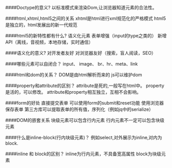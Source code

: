 ####Doctype的意义?
    以标准模式来渲染Dom,让浏览器知道元素的合法性。
    
####html,xhtml,html5之间的关系
    xhtml是html进行xml规范化的严格模式
    html5是独立的，html发展出的新一代规范
    
####html5的新特性都有什么?
    语义化元素
    表单增强（input的type之类的）
    新增API（离线，音视频，本地存储，实时通信）

####语义化的意义?
    对开发者友好
    对浏览器友好（搜索，盲人阅读，SEO）
    
####哪些元素可以自闭合？
    input、 image、 br、hr、meta、link
    
####html和dom的关系？
    DOM是由html解析而来的
    js可以维护dom
    
####property和attribute的区别？
    attribute是死的,一般写在html中。
    property是活的，可以修改。
    attribute和property相互独立，互相不会影响。
    
####form的好处
    直接提交表单
    可以使用form的submit和reset功能
    使用浏览器保存表单
    第三方库可以提取表单的所有值，序列化（例如jq中的serialize）
    
####DOM的嵌套关系
    块级元素可以包含行内元素
    行内元素不一定可以包含块级元素
    
####什么是inline-block(行内块级元素)？
    例如select,对外展示为inline,对内为block.
    
####inline 和 block的区别？
    inline为行内元素，不具备宽高属性
    block为块级元素

    